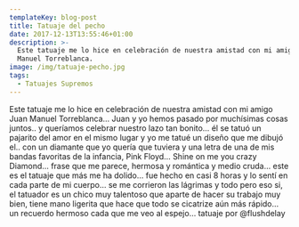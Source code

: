 ```yaml
---
templateKey: blog-post
title: Tatuaje del pecho
date: 2017-12-13T13:55:46+01:00
description: >-
  Este tatuaje me lo hice en celebración de nuestra amistad con mi amigo Juan
  Manuel Torreblanca.
image: /img/tatuaje-pecho.jpg
tags:
  - Tatuajes Supremos
---
```

Este tatuaje me lo hice en celebración de nuestra amistad con mi amigo Juan Manuel Torreblanca… Juan y yo hemos pasado por muchísimas cosas juntos.. y queríamos celebrar nuestro lazo tan bonito… él se tatuó un pajarito del amor en el mismo lugar y yo me tatué un diseño que me dibujó el.. con un diamante que yo quería que tuviera y una letra de una de mis bandas favoritas de la infancia, Pink Floyd… Shine on me you crazy Diamond… frase que me parece, hermosa y romántica y medio cruda… este es el tatuaje que más me ha dolido… fue hecho en casi 8 horas y lo sentí en cada parte de mi cuerpo… se me corrieron las lágrimas y todo pero eso si, el tatuador es un chico muy talentoso que aparte de hacer su trabajo muy bien, tiene mano ligerita que hace que todo se cicatrize aún más rápido… un recuerdo hermoso cada que me veo al espejo… tatuaje por @flushdelay
